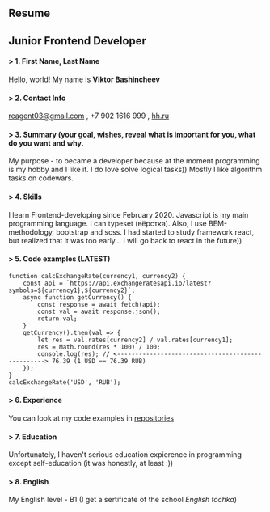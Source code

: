 ## Resume ##
## Junior Frontend Developer ##
#### > 1. First Name, Last Name #### 
Hello, world! My name is __Viktor Bashincheev__
#### > 2. Contact Info ####
reagent03@gmail.com , +7 902 1616 999 , [hh.ru](https://spb.hh.ru/resume/04cd0dbdff0806d24b0039ed1f376169746c41)
#### > 3. Summary (your goal, wishes, reveal what is important for you, what do you want and why. ####
My purpose - to became a developer because at the moment programming is my hobby and I like it. I do love solve logical tasks)) Mostly I like algorithm tasks on codewars.
#### > 4. Skills ####
I learn Frontend-developing since February 2020. Javascript is my main programming language. I can typeset (вёрстка). Also, I use BEM-methodology, bootstrap and scss. I had started to study framework react, but realized that it was too early... I will go back to react in the future))
#### > 5. Code examples (LATEST) ####
```
function calcExchangeRate(currency1, currency2) {
    const api = `https://api.exchangeratesapi.io/latest?symbols=${currency1},${currency2}`;
    async function getCurrency() {
        const response = await fetch(api);
        const val = await response.json();
        return val;
    }
    getCurrency().then(val => {
        let res = val.rates[currency2] / val.rates[currency1];
        res = Math.round(res * 100) / 100;
        console.log(res); // <--------------------------------------------------> 76.39 (1 USD == 76.39 RUB)
    });
}
calcExchangeRate('USD', 'RUB');
```
#### > 6. Experience ####
You can look at my code examples in [repositories](https://github.com/reagentJS?tab=repositories)
#### > 7. Education ####
Unfortunately, I haven't serious education expierence in programming except self-education (it was honestly, at least :))
#### > 8. English ####
My English level - B1 (I get а sertificate of the school _English tochka_)
